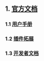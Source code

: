 ## 1. [官方文档]()
### 1.1 [用户手册](https://maven.apache.org/users/index.html)
### 1.2 [插件拓展](https://maven.apache.org/plugin-developers/index.html)
### 1.3 [开发者文档](https://maven.apache.org/developers/index.html)
